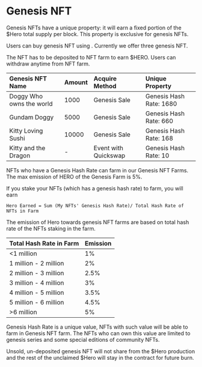 # Genesis NFT

Genesis NFTs have a unique property: it will earn a fixed portion of the $Hero total supply per block. This property is exclusive for genesis NFTs.

Users can buy genesis NFT using . Currently we offer three genesis NFT.

The NFT has to be deposited to NFT farm to earn $HERO. Users can withdraw anytime from NFT farm.

| Genesis NFT Name | Amount | Acquire Method | Unique Property |
| :--- | :--- | :--- | :--- |
| Doggy Who owns the world | 1000 | Genesis Sale | Genesis Hash Rate: 1680 |
| Gundam Doggy | 5000 | Genesis Sale | Genesis Hash Rate: 660 |
| Kitty Loving Sushi | 10000 | Genesis Sale | Genesis Hash Rate: 168 |
| Kitty and the Dragon | - | Event with Quickswap | Genesis Hash Rate: 10 |

NFTs who have a Genesis Hash Rate can farm in our Genesis NFT Farms. The max emission of HERO of the Genesis Farm is 5%. 

If you stake your NFTs \(which has a genesis hash rate\) to farm, you will earn

```text
Hero Earned = Sum (My NFTs' Genesis Hash Rate)/ Total Hash Rate of NFTs in Farm
```

The emission of Hero towards genesis NFT farms are based on total hash rate of the NFTs staking in the farm.

| Total Hash Rate in Farm | Emission |
| :--- | :--- |
| &lt;1 million | 1% |
| 1 million - 2 million | 2% |
| 2 million - 3 million  | 2.5% |
| 3 million - 4 million | 3% |
| 4 million - 5 million | 3.5% |
| 5 million - 6 million | 4.5% |
| &gt;6 million | 5% |

Genesis Hash Rate is a unique value, NFTs with such value will be able to farm in Genesis NFT farm. The NFTs who can own this value are limited to genesis series and some special editions of community NFTs.

Unsold, un-deposited genesis NFT will not share from the $Hero production and the rest of the unclaimed $Hero will stay in the contract for future burn.

